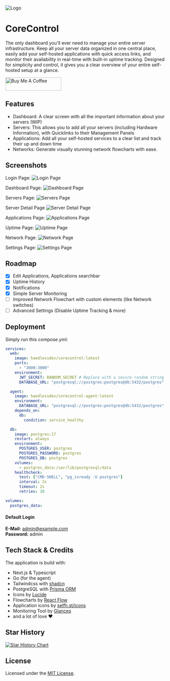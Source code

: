 
![Logo](https://i.ibb.co/hwSZTJH/Kopie-von-Cash-Mate.png)


# CoreControl

The only dashboard you'll ever need to manage your entire server infrastructure. Keep all your server data organized in one central place, easily add your self-hosted applications with quick access links, and monitor their availability in real-time with built-in uptime tracking. Designed for simplicity and control, it gives you a clear overview of your entire self-hosted setup at a glance.

<a href="https://buymeacoffee.com/corecontrol" target="_blank"><img src="https://cdn.buymeacoffee.com/buttons/default-orange.png" alt="Buy Me A Coffee" height="41" width="174"></a>

## Features

- Dashboard: A clear screen with all the important information about your servers (WIP)
- Servers: This allows you to add all your servers (including Hardware Information), with Quicklinks to their Management Panels
- Applications: Add all your self-hosted services to a clear list and track their up and down time
- Networks: Generate visually stunning network flowcharts with ease.

## Screenshots
Login Page:
![Login Page](/screenshots/login.png)

Dashboard Page:
![Dashboard Page](/screenshots/dashboard.png)

Servers Page:
![Servers Page](/screenshots/servers.png)

Server Detail Page
![Server Detail Page](/screenshots/server.png)

Applications Page:
![Applications Page](/screenshots/applications.png)

Uptime Page:
![Uptime Page](/screenshots/uptime.png)

Network Page:
![Network Page](/screenshots/network.png)

Settings Page:
![Settings Page](/screenshots/settings.png)

## Roadmap
- [X] Edit Applications, Applications searchbar
- [X] Uptime History
- [X] Notifications
- [X] Simple Server Monitoring
- [ ] Improved Network Flowchart with custom elements (like Network switches)
- [ ] Advanced Settings (Disable Uptime Tracking & more)

## Deployment

Simply run this compose.yml:
```yml
services:
  web:
    image: haedlessdev/corecontrol:latest
    ports:
      - "3000:3000"
    environment:
      JWT_SECRET: RANDOM_SECRET # Replace with a secure random string
      DATABASE_URL: "postgresql://postgres:postgres@db:5432/postgres"

  agent:
    image: haedlessdev/corecontrol-agent:latest
    environment:
      DATABASE_URL: "postgresql://postgres:postgres@db:5432/postgres"
    depends_on:
      db:
        condition: service_healthy

  db:
    image: postgres:17
    restart: always
    environment:
      POSTGRES_USER: postgres
      POSTGRES_PASSWORD: postgres
      POSTGRES_DB: postgres
    volumes:
      - postgres_data:/var/lib/postgresql/data
    healthcheck:
      test: ["CMD-SHELL", "pg_isready -U postgres"]
      interval: 2s
      timeout: 2s
      retries: 10

volumes:
  postgres_data:
```

#### Default Login
__E-Mail:__ admin@example.com\
__Password:__ admin

## Tech Stack & Credits

The application is build with:
- Next.js & Typescript
- Go (for the agent)
- Tailwindcss with [shadcn](shadcn.com)
- PostgreSQL with [Prisma ORM](https://www.prisma.io/)
- Icons by [Lucide](https://lucide.dev/)
- Flowcharts by [React Flow](https://reactflow.dev/)
- Application icons by [selfh.st/icons](selfh.st/icons)
- Monitoring Tool by [Glances](https://github.com/nicolargo/glances)
- and a lot of love ❤️

## Star History

[![Star History Chart](https://api.star-history.com/svg?repos=crocofied/CoreControl&type=Date)](https://www.star-history.com/#crocofied/CoreControl&Date)

## License

Licensed under the [MIT License](https://github.com/crocofied/CoreControl/blob/main/LICENSE).
